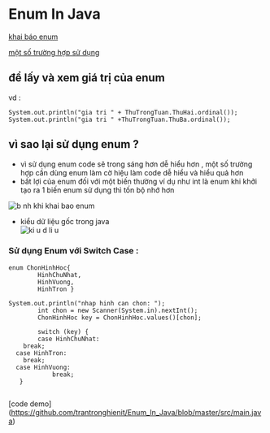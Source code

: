 # Enum In Java

[khai báo enum](https://github.com/trantronghienit/Enum_In_Java/blob/master/src/Enum_Demo/ThuTrongTuan.java)

[một số trường hợp sử dụng](https://github.com/trantronghienit/Enum_In_Java/blob/master/src/Enum_Demo/main.java)

## để lấy và xem giá trị của enum 
vd : 
```
System.out.println("gia tri " + ThuTrongTuan.ThuHai.ordinal());
System.out.println("gia tri " +ThuTrongTuan.ThuBa.ordinal());
```

## vì sao lại sử dụng enum ?
 + vì sử dụng enum code sẽ trong sáng hơn dễ hiểu hơn , một số trường hợp cần dùng enum làm cờ hiệu làm code dễ hiểu và hiểu quả hơn 
 + bất lợi của enum đối với một biến thường ví dụ như int là enum khi khởi tạo ra 1 biến enum sử dụng thì tốn bộ nhớ hơn 

![b nh khi khai bao enum](https://cloud.githubusercontent.com/assets/18228937/18314566/c91c9224-753d-11e6-827f-7cfbc4377729.png)

+ kiểu dữ liệu gốc trong java </br>
![ki u d li u](https://cloud.githubusercontent.com/assets/18228937/18314708/59962f2c-753e-11e6-89a8-fed0f35b6fab.png)

### Sử dụng Enum với Switch Case :

```
enum ChonHinhHoc{
		HinhChuNhat,
		HinhVuong,
		HinhTron }
  
System.out.println("nhap hinh can chon: ");
		int chon = new Scanner(System.in).nextInt();
		ChonHinhHoc key = ChonHinhHoc.values()[chon];
		
		switch (key) {
		case HinhChuNhat:
    break;
  case HinhTron:
    break;
  case HinhVuong:
			break;
   }
  
```

[code demo] (https://github.com/trantronghienit/Enum_In_Java/blob/master/src/main.java)

